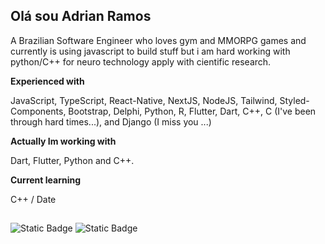 ## Olá sou Adrian Ramos
A Brazilian Software Engineer who loves gym and MMORPG games and currently is using javascript to build stuff but i am hard working with python/C++ for neuro technology apply with cientific research.

**Experienced with**

JavaScript, TypeScript, React-Native, NextJS, NodeJS, Tailwind, Styled-Components, Bootstrap, Delphi, Python, R, Flutter, Dart, C++, C (I've been through hard times...), and Django (I miss you ...)

**Actually Im working with**

Dart, Flutter, Python and C++.

**Current learning**

C++ / Date

##
![Static Badge](https://img.shields.io/badge/Profile_Views-756-blue)
![Static Badge](https://img.shields.io/badge/Commit%20Recent-7-green)
